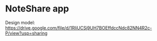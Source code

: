 # NoteShare app

Design model: https://drive.google.com/file/d/1RIiUCSj9UH7BOEffdccNdc82NN4R2c-P/view?usp=sharing

